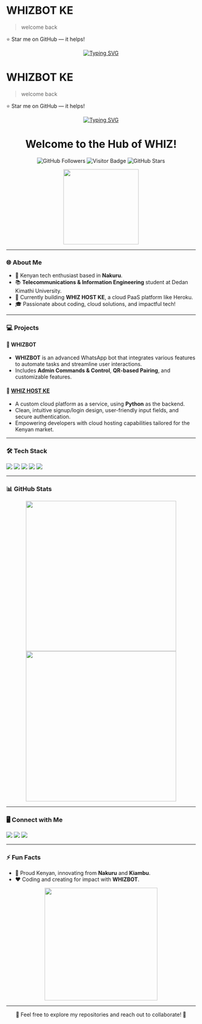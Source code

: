# WHIZBOT KE

>welcome back 

:star: Star me on GitHub — it helps!

<div align="center">
<a href="https://git.io/typing-svg"><img src="https://readme-typing-svg.demolab.com?font=Black+Ops+One&size=50&pause=1000&color=FFD700&center=true&width=910&height=100&lines=WHIZBOT;ADVANCED+WHATSAPP+BOT;CREATED+BY+WHIZ;HOPE+YOU+ENJOY💞;...;TEAM WHIZ." alt="Typing SVG" /></a>
</div>




# WHIZBOT KE

>welcome back 

:star: Star me on GitHub — it helps!

<div align="center">
<a href="https://git.io/typing-svg"><img src="https://readme-typing-svg.demolab.com?font=Black+Ops+One&size=50&pause=1000&color=FFD700&center=true&width=910&height=100&lines=CLING-MD;ADVANCED+WHATSAPP+BOT;CREATED+BY+WHIZ;HOPE+YOU+ENJOY💞;...;TEAM WHIZ." alt="Typing SVG" /></a>
</div>

<h1 align="center">Welcome to the Hub of WHIZ!</h1>
<p align="center">
  <img src="https://img.shields.io/github/followers/ke-whiz?label=Followers&style=social" alt="GitHub Followers">
  <img src="https://visitor-badge.glitch.me/badge?page_id=ke-whiz.visitor-badge" alt="Visitor Badge">
  <img src="https://img.shields.io/github/stars/ke-whiz?label=Stars&style=social" alt="GitHub Stars">
</p>

<p align="center">
  <img src="https://media.giphy.com/media/jnK5rACcgxf9pgjb8I/giphy.gif" width="200" height="200">
</p>

---

### 🌐 About Me
- 📍 Kenyan tech enthusiast based in **Nakuru**.
- 📚 **Telecommunications & Information Engineering** student at Dedan Kimathi University.
- 💼 Currently building **WHIZ HOST KE**, a cloud PaaS platform like Heroku.
- 🎓 Passionate about coding, cloud solutions, and impactful tech!

---

### 💻 Projects
#### 🔹 **WHIZBOT**
  - **WHIZBOT** is an advanced WhatsApp bot that integrates various features to automate tasks and streamline user interactions.
  - Includes **Admin Commands & Control**, **QR-based Pairing**, and customizable features.

#### 🔹 [**WHIZ HOST KE**](https://github.com/ke-whiz/WHIZHOSTKE)
  - A custom cloud platform as a service, using **Python** as the backend.
  - Clean, intuitive signup/login design, user-friendly input fields, and secure authentication.
  - Empowering developers with cloud hosting capabilities tailored for the Kenyan market.

---

### 🛠️ Tech Stack
<p align="left">
  <img src="https://img.shields.io/badge/-Python-3776AB?style=for-the-badge&logo=python&logoColor=white" />
  <img src="https://img.shields.io/badge/-JavaScript-F7DF1E?style=for-the-badge&logo=javascript&logoColor=black" />
  <img src="https://img.shields.io/badge/-HTML5-E34F26?style=for-the-badge&logo=html5&logoColor=white" />
  <img src="https://img.shields.io/badge/-CSS3-1572B6?style=for-the-badge&logo=css3&logoColor=white" />
  <img src="https://img.shields.io/badge/-Git-F05032?style=for-the-badge&logo=git&logoColor=white" />
</p>

---

### 📊 GitHub Stats
<p align="center">
  <img src="https://github-readme-stats.vercel.app/api?username=ke-whiz&show_icons=true&theme=radical&hide_border=true" width="400">
  <img src="https://github-readme-stats.vercel.app/api/top-langs/?username=ke-whiz&layout=compact&theme=radical&hide_border=true" width="400">
</p>

---

### 🖥️ Connect with Me
<p align="left">
  <a href="https://linkedin.com/in/josphat-njuguna"><img src="https://img.shields.io/badge/-LinkedIn-0077B5?style=for-the-badge&logo=linkedin&logoColor=white"></a>
  <a href="mailto:whizhostke@gmail.com"><img src="https://img.shields.io/badge/-Email-D14836?style=for-the-badge&logo=gmail&logoColor=white"></a>
  <a href="https://github.com/ke-whiz"><img src="https://img.shields.io/badge/-GitHub-333?style=for-the-badge&logo=github&logoColor=white"></a>
</p>

---

### ⚡ Fun Facts
- 🌟 Proud Kenyan, innovating from **Nakuru** and **Kiambu**.
- ❤️ Coding and creating for impact with **WHIZBOT**.

<p align="center">
  <img src="https://media.giphy.com/media/l0HlNQ03J5JxX6lva/giphy.gif" width="300">
</p>

---

<p align="center">🌟 Feel free to explore my repositories and reach out to collaborate! 🌟</p>
